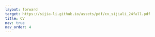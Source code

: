 ```yaml
---
layout: forward
target: https://sijia-li.github.io/assets/pdf/cv_sijiali_24fall.pdf
title: CV
nav: true
nav_order: 4
---
```


